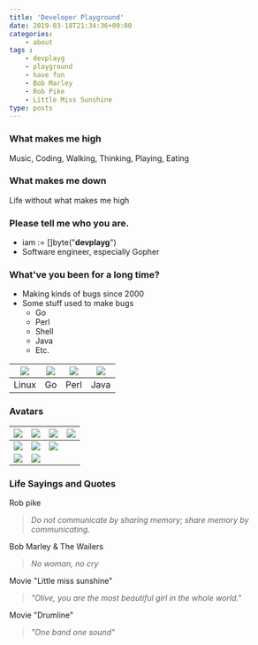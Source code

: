 ```yaml
---
title: 'Developer Playground'
date: 2019-03-18T21:34:36+09:00
categories:
    - about
tags : 
    - devplayg
    - playground
    - have fun
    - Bob Marley
    - Rob Pike
    - Little Miss Sunshine 
type: posts
---
```


### What makes me high

Music, Coding, Walking, Thinking, Playing, Eating

### What makes me down

Life without what makes me high 

### **Please tell me who you are.**

* iam := []byte("**devplayg**")
* Software engineer, especially Gopher

### **What've you been for a long time?**

* Making kinds of bugs since 2000
* Some stuff used to make bugs
    * Go
    * Perl
    * Shell
    * Java
    * Etc.

|<img src="/img/avatars/linux.png">|<img src="/img/avatars/gopher.png">|<img src="/img/avatars/perl.png">|<img src="/img/avatars/java.png">|
|---|---|---|---|
|Linux|Go|Perl|Java|

### Avatars

|<img src="/img/avatars/wondory_green.png">|<img src="/img/avatars/wondory_green_raggaeface.png">|<img src="/img/avatars/wondory_green_sunglasses.png">|<img src="/img/avatars/wondory_green_raggaehair.png">|
|---|---|---|---|
|<img src="/img/avatars/wondory_blue.png">|<img src="/img/avatars/wondory_blue_raggaeface.png">|<img src="/img/avatars/wondory_blue_sunglasses.png">||
|<img src="/img/avatars/wondory_olive.png">|<img src="/img/avatars/wondory_raggaebg.png">|||


### **Life Sayings and Quotes**

Rob pike

> *Do not communicate by sharing memory; share memory by communicating.*

Bob Marley & The Wailers

> *No woman, no cry*

Movie "Little miss sunshine"

> *"Olive, you are the most beautiful girl in the whole world."*

Movie "Drumline"

> *"One band one sound"*



 